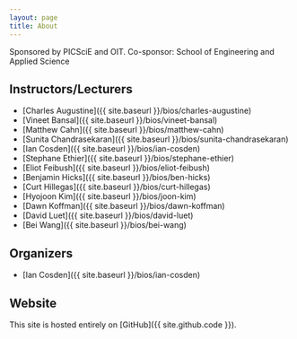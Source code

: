 ```yaml
---
layout: page
title: About
---
```


<!--
hopefully we will have sponsors!  I don't want to be presumptive, but if we don't, it won't happen
-->
Sponsored by PICSciE and OIT.
Co-sponsor: School of Engineering and Applied Science  

<!--
Do we want to have bio's, links, and/or pictures here?
-->
## Instructors/Lecturers
* [Charles Augustine]({{ site.baseurl }}/bios/charles-augustine)
* [Vineet Bansal]({{ site.baseurl }}/bios/vineet-bansal)
* [Matthew Cahn]({{ site.baseurl }}/bios/matthew-cahn)
* [Sunita Chandrasekaran]({{ site.baseurl }}/bios/sunita-chandrasekaran)
* [Ian Cosden]({{ site.baseurl }}/bios/ian-cosden)
* [Stephane Ethier]({{ site.baseurl }}/bios/stephane-ethier)
* [Eliot Feibush]({{ site.baseurl }}/bios/eliot-feibush)
* [Benjamin Hicks]({{ site.baseurl }}/bios/ben-hicks)
* [Curt Hillegas]({{ site.baseurl }}/bios/curt-hillegas)
* [Hyojoon Kim]({{ site.baseurl }}/bios/joon-kim)
* [Dawn Koffman]({{ site.baseurl }}/bios/dawn-koffman)
* [David Luet]({{ site.baseurl }}/bios/david-luet)
* [Bei Wang]({{ site.baseurl }}/bios/bei-wang)

## Organizers
* [Ian Cosden]({{ site.baseurl }}/bios/ian-cosden)


## Website

This site is hosted entirely on [GitHub]({{ site.github.code }}).
